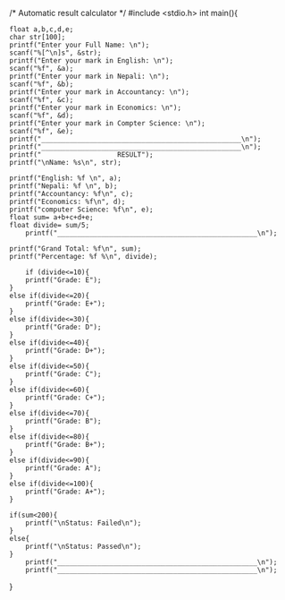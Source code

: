 /* Automatic result calculator */ 
#include <stdio.h>
int main(){
	
	float a,b,c,d,e;
	char str[100];
	printf("Enter your Full Name: \n");
	scanf("%[^\n]s", &str);
	printf("Enter your mark in English: \n");
	scanf("%f", &a);
	printf("Enter your mark in Nepali: \n");
	scanf("%f", &b);
	printf("Enter your mark in Accountancy: \n");
	scanf("%f", &c);
	printf("Enter your mark in Economics: \n");
	scanf("%f", &d);
	printf("Enter your mark in Compter Science: \n");
	scanf("%f", &e);
	printf("__________________________________________________\n");
	printf("__________________________________________________\n");
	printf("                   RESULT");
	printf("\nName: %s\n", str);

	printf("English: %f \n", a);
	printf("Nepali: %f \n", b);
	printf("Accountancy: %f\n", c);
	printf("Economics: %f\n", d);
	printf("computer Science: %f\n", e);
	float sum= a+b+c+d+e;
	float divide= sum/5;
		printf("__________________________________________________\n");
	
	printf("Grand Total: %f\n", sum);
	printf("Percentage: %f %\n", divide);
	
		if (divide<=10){
		printf("Grade: E");
	}
	else if(divide<=20){
		printf("Grade: E+");
	}
	else if(divide<=30){
		printf("Grade: D");
	}
	else if(divide<=40){
		printf("Grade: D+");
	}
	else if(divide<=50){
		printf("Grade: C");
	}
	else if(divide<=60){
		printf("Grade: C+");
	}
	else if(divide<=70){
		printf("Grade: B");
	}
	else if(divide<=80){
		printf("Grade: B+");
	}
	else if(divide<=90){
		printf("Grade: A");
	}
	else if(divide<=100){
		printf("Grade: A+");
	}
	
	if(sum<200){
		printf("\nStatus: Failed\n");
	}
	else{
		printf("\nStatus: Passed\n");
	}
		printf("__________________________________________________\n");
		printf("__________________________________________________\n");
	
}
